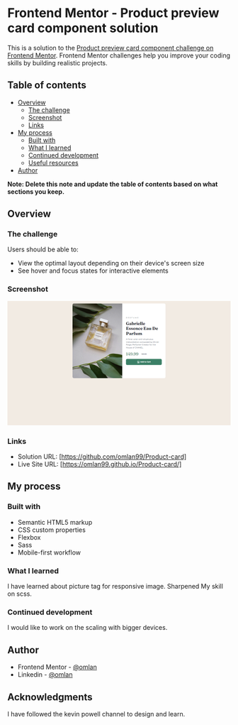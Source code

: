 # Frontend Mentor - Product preview card component solution

This is a solution to the [Product preview card component challenge on Frontend Mentor](https://www.frontendmentor.io/challenges/product-preview-card-component-GO7UmttRfa). Frontend Mentor challenges help you improve your coding skills by building realistic projects. 

## Table of contents

- [Overview](#overview)
  - [The challenge](#the-challenge)
  - [Screenshot](#screenshot)
  - [Links](#links)
- [My process](#my-process)
  - [Built with](#built-with)
  - [What I learned](#what-i-learned)
  - [Continued development](#continued-development)
  - [Useful resources](#useful-resources)
- [Author](#author)


**Note: Delete this note and update the table of contents based on what sections you keep.**

## Overview

### The challenge

Users should be able to:

- View the optimal layout depending on their device's screen size
- See hover and focus states for interactive elements

### Screenshot

![The result](./images/Product%20preview%20card%20component.png)




### Links

- Solution URL: [https://github.com/omlan99/Product-card]
- Live Site URL: [https://omlan99.github.io/Product-card/]

## My process

### Built with

- Semantic HTML5 markup
- CSS custom properties
- Flexbox
- Sass
- Mobile-first workflow


### What I learned
I have learned about picture tag for responsive image. Sharpened My skill on scss.


### Continued development

I would like to work on the scaling with bigger devices.



## Author

- Frontend Mentor - [@omlan](https://www.frontendmentor.io/profile/omlan99)
- Linkedin - [@omlan](https://www.linkedin.com/in/omlan99/)


## Acknowledgments

I have followed the kevin powell channel to design and learn.


